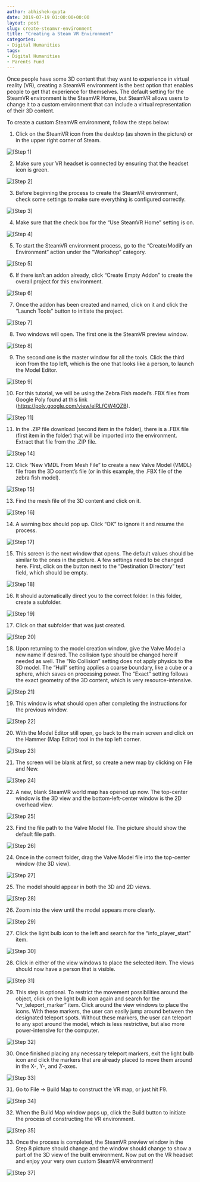 ```yaml
---
author: abhishek-gupta
date: 2019-07-19 01:00:00+00:00
layout: post
slug: create-steamvr-environment
title: "Creating a Steam VR Environment"
categories:
- Digital Humanities
tags:
- Digital Humanities
- Parents Fund
---
```


Once people have some 3D content that they want to experience in virtual reality (VR), creating a SteamVR environment is the best option that enables people to get that experience for themselves. The default setting for the SteamVR environment is the SteamVR Home, but SteamVR allows users to change it to a custom environment that can include a virtual representation of their 3D content. 

To create a custom SteamVR environment, follow the steps below:

1. Click on the SteamVR icon from the desktop (as shown in the picture) or in the upper right corner of Steam.

![[Step 1]](/assets/post-media/create-steamvr-environment/01.png)

2. Make sure your VR headset is connected by ensuring that the headset icon is green.

![[Step 2]](/assets/post-media/create-steamvr-environment/02.png)

3. Before beginning the process to create the SteamVR environment, check some settings to make sure everything is configured correctly.

![[Step 3]](/assets/post-media/create-steamvr-environment/03.png)

4. Make sure that the check box for the “Use SteamVR Home” setting is on.

![[Step 4]](/assets/post-media/create-steamvr-environment/04.png)

5. To start the SteamVR environment process, go to the “Create/Modify an Environment” action under the “Workshop” category.

![[Step 5]](/assets/post-media/create-steamvr-environment/05.png)

6. If there isn’t an addon already, click “Create Empty Addon” to create the overall project for this environment.

![[Step 6]](/assets/post-media/create-steamvr-environment/06.png)

7. Once the addon has been created and named, click on it and click the “Launch Tools” button to initiate the project. 

![[Step 7]](/assets/post-media/create-steamvr-environment/07.png)

8. Two windows will open. The first one is the SteamVR preview window.

![[Step 8]](/assets/post-media/create-steamvr-environment/08.png)

9. The second one is the master window for all the tools. Click the third icon from the top left, which is the one that looks like a person, to launch the Model Editor. 

![[Step 9]](/assets/post-media/create-steamvr-environment/09.png)

10. For this tutorial, we will be using the Zebra Fish model’s .FBX files from Google Poly found at this link (https://poly.google.com/view/elRLfCW4QZB). 

![[Step 11]](/assets/post-media/create-steamvr-environment/11.png)

11. In the .ZIP file download (second item in the folder), there is a .FBX file (first item in the folder) that will be imported into the environment. Extract that file from the .ZIP file.

![[Step 14]](/assets/post-media/create-steamvr-environment/14.png)

12. Click “New VMDL From Mesh File” to create a new Valve Model (VMDL) file from the 3D content’s file (or in this example, the .FBX file of the zebra fish model). 

![[Step 15]](/assets/post-media/create-steamvr-environment/15.png)

13. Find the mesh file of the 3D content and click on it.

![[Step 16]](/assets/post-media/create-steamvr-environment/16.png)

14. A warning box should pop up. Click “OK” to ignore it and resume the process. 

![[Step 17]](/assets/post-media/create-steamvr-environment/17.png)

15. This screen is the next window that opens. The default values should be similar to the ones in the picture. A few settings need to be changed here. First, click on the button next to the “Destination Directory” text field, which should be empty.

![[Step 18]](/assets/post-media/create-steamvr-environment/18.png)

16. It should automatically direct you to the correct folder. In this folder, create a subfolder.

![[Step 19]](/assets/post-media/create-steamvr-environment/19.png)

17. Click on that subfolder that was just created.

![[Step 20]](/assets/post-media/create-steamvr-environment/20.png)

18. Upon returning to the model creation window, give the Valve Model a new name if desired. The collision type should be changed here if needed as well. The “No Collision” setting does not apply physics to the 3D model. The “Hull” setting applies a coarse boundary, like a cube or a sphere, which saves on processing power. The “Exact” setting follows the exact geometry of the 3D content, which is very resource-intensive.

![[Step 21]](/assets/post-media/create-steamvr-environment/21.png)

19. This window is what should open after completing the instructions for the previous window.

![[Step 22]](/assets/post-media/create-steamvr-environment/22.png)

20. With the Model Editor still open, go back to the main screen and click on the Hammer (Map Editor) tool in the top left corner. 

![[Step 23]](/assets/post-media/create-steamvr-environment/23.png)

21. The screen will be blank at first, so create a new map by clicking on File and New.

![[Step 24]](/assets/post-media/create-steamvr-environment/24.png)

22. A new, blank SteamVR world map has opened up now. The top-center window is the 3D view and the bottom-left-center window is the 2D overhead view. 

![[Step 25]](/assets/post-media/create-steamvr-environment/25.png)

23. Find the file path to the Valve Model file. The picture should show the default file path.

![[Step 26]](/assets/post-media/create-steamvr-environment/26.png)

24. Once in the correct folder, drag the Valve Model file into the top-center window (the 3D view). 

![[Step 27]](/assets/post-media/create-steamvr-environment/27.png)

25. The model should appear in both the 3D and 2D views.

![[Step 28]](/assets/post-media/create-steamvr-environment/28.png)

26. Zoom into the view until the model appears more clearly.

![[Step 29]](/assets/post-media/create-steamvr-environment/29.png)

27. Click the light bulb icon to the left and search for the “info_player_start” item. 

![[Step 30]](/assets/post-media/create-steamvr-environment/30.png)

28. Click in either of the view windows to place the selected item. The views should now have a person that is visible. 

![[Step 31]](/assets/post-media/create-steamvr-environment/31.png)

29. This step is optional. To restrict the movement possibilities around the object, click on the light bulb icon again and search for the “vr_teleport_marker” item. Click around the view windows to place the icons. With these markers, the user can easily jump around between the designated teleport spots. Without these markers, the user can teleport to any spot around the model, which is less restrictive, but also more power-intensive for the computer. 

![[Step 32]](/assets/post-media/create-steamvr-environment/32.png)

30. Once finished placing any necessary teleport markers, exit the light bulb icon and click the markers that are already placed to move them around in the X-, Y-, and Z-axes. 

![[Step 33]](/assets/post-media/create-steamvr-environment/33.png)

31. Go to File → Build Map to construct the VR map, or just hit F9.

![[Step 34]](/assets/post-media/create-steamvr-environment/34.png)

32. When the Build Map window pops up, click the Build button to initiate the process of constructing the VR environment.

![[Step 35]](/assets/post-media/create-steamvr-environment/35.png)

33. Once the process is completed, the SteamVR preview window in the Step 8 picture should change and the window should change to show a part of the 3D view of the built environment. Now put on the VR headset and enjoy your very own custom SteamVR environment!

![[Step 37]](/assets/post-media/create-steamvr-environment/37.png)
